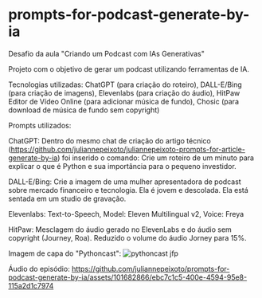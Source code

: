 # prompts-for-podcast-generate-by-ia
Desafio da aula "Criando um Podcast com IAs Generativas"

Projeto com o objetivo de gerar um podcast utilizando ferramentas de IA.

Tecnologias utilizadas: ChatGPT (para criação do roteiro), DALL-E/Bing (para criação de imagens), Elevenlabs (para criação do áudio), HitPaw Editor de Vídeo Online (para adicionar música de fundo), Chosic (para download de música de fundo sem copyright)

Prompts utilizados:

ChatGPT:
Dentro do mesmo chat de criação do artigo técnico (https://github.com/juliannepeixoto/juliannepeixoto-prompts-for-article-generate-by-ia) foi inserido o comando: Crie um roteiro de um minuto para explicar o que é Python e sua importância para o pequeno investidor.

DALL-E/Bing:
Crie a imagem de uma mulher apresentadora de podcast sobre mercado financeiro e tecnologia. Ela é jovem e descolada. Ela está sentada em um studio de gravação.

Elevenlabs: Text-to-Speech, Model: Eleven Multilingual v2, Voice: Freya

HitPaw: Mesclagem do áudio gerado no ElevenLabs e do áudio sem copyright (Journey, Roa). Reduzido o volume do áudio Jorney para 15%.

Imagem de capa do "Pythoncast":
![pythoncast jfp](https://github.com/juliannepeixoto/prompts-for-podcast-generate-by-ia/assets/101682866/fa9bfc42-2f3e-46f5-b4fb-67ebe0cf0bda)

Áudio do episódio:
https://github.com/juliannepeixoto/prompts-for-podcast-generate-by-ia/assets/101682866/ebc7c1c5-400e-4594-95e8-115a2d1c7974

